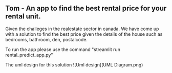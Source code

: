 ## Tom - An app to find the best rental price for your rental unit.

Given the challeges in the realestate sector in canada. We have come up with a
solution to find the best price given the details of the house such as bedrooms, bathroom, den, postalcode.

To run the app please use the command "streamlit run rental_predict_app.py"

The uml design for this solution ![Uml design](UML Diagram.png)
